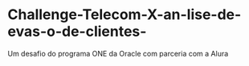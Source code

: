 # Challenge-Telecom-X-an-lise-de-evas-o-de-clientes-
Um desafio do programa ONE da Oracle com parceria com a Alura
